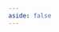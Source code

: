 ```yaml
---
aside: false
---
```


<script setup>
import { ref } from 'vue';
import data from './vue.dox.json';

const comments = ref(data)
</script>

<Dox :data="comments" />
